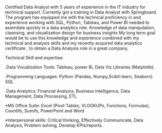 Certified Data Analyst with 5 years of experience in the IT industry for technical support. Currently got a training in Data Analyst with Springboard. The program has equipped me with the technical proficiency in and experience working with SQL, Python, Tableau, and Power BI needed to assimilate quickly in a data analytics role. Knowledge of data manipulation, cleansing, and visualization design for business insights
My long term goal would be to use this knowledge and experience combined with my technical and analysis skills and my recently acquired data analytics certificate , to obtain a Data Analysis role in a great company.

Technical Skill and expertise:

.Data Visualization Tools: Tableau, power Bi, Data Viz Libraries (Matplotib).

.Programming Languages: Python (Pandas, Numpy,Scikit-learn, Seaborn) SQL

.Data Analytics: Financial Analysis, Business Intelligence, Data Management, Data Processing, ETL

•MS Office Suite: Excel (Pivot Tables, VLOOKUPs, Functions, Formulas), Countifs, Sumifs, PowerPoint and Word

•Interpersonal skills: Critical thinking, Effectively Communicate, Data Analysis, Problem solving, Develop KPIs/reports.


<!---
purnimasth/purnimasth is a ✨ special ✨ repository because its `README.md` (this file) appears on your GitHub profile.
You can click the Preview link to take a look at your changes.
--->
